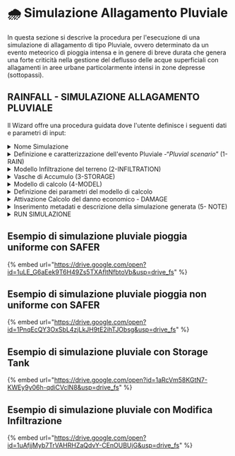 # 🌧️ Simulazione Allagamento Pluviale

In questa sezione si descrive la procedura per l'esecuzione di una simulazione di allagamento di tipo Pluviale, ovvero determinato da un evento meteorico di pioggia intensa e in genere di breve durata che genera una forte criticità nella gestione del deflusso delle acque superficiali con allagamenti in aree urbane particolarmente intensi in zone depresse (sottopassi).

## RAINFALL - SIMULAZIONE ALLAGAMENTO PLUVIALE

Il Wizard offre una procedura guidata dove l'utente definisce i seguenti dati e parametri di input:



<details>

<summary>Nome Simulazione</summary>

L'utente può modificare il nome della simulaizone editando liberamente il nome che viene assegnato automaticamente. Si consiglia di utilizzare un nome composto da caratteri standard e numeri senza uso dello spazio e/o simboli.

<img src="../../.gitbook/assets/COAST_NAME.png" alt="" data-size="original">



</details>

<details>

<summary>Definizione e caratterizzazione  dell'evento Pluviale -“<em>Pluvial scenario</em>” (1-RAIN)</summary>

Il primo step 1-RAIN richiede la definizione e caratterizzazione in termini di intensità e durata dell'evento meteorico di pioggia che si intende simulare.

L'utente ha la possibilità di definire l'intensità di pioggia in mm che intende simulare in tre diverse modailità:

1. Evento Pluviale di intensità (mm) UNIFORM su tutta l'area del dominio attivata
2. Evento Pluviale localizzato in una sottoarea con intensità (mm) NON-UNIFORM(draw) associata ad un poligono che disegnato dall'utente attraverso  lo strumento “_Rain_” presente nella [barra-superiore.md](../../saferplaces-interfaccia-gui-web/barra-superiore.md "mention")
3. Evento Pluviale di intensità (mm) NON UNIFORM (upload) caricando un file raster formato GeoTIFF - ad esempio fornito da prodotto RADAR METEO o MODELLO METEO FORECAST
4. Evento Pluviale con intensità (mm) generato dal prodotto satellitare @@@@

L'utente ha la possibilità di definire la durata temporale in ore (h) dell'evento meteo pluviale che intende simulare mediate il box "Total duration of the rainfall event"&#x20;

<img src="../../.gitbook/assets/1_RAIN.png" alt="" data-size="original">

</details>

<details>

<summary>Modello Infiltrazione del terreno (2-INFILTRATION)</summary>

L'utente ha la possibilità di attivare il modulo di infiltrazione nel terreno nell'esecuzione della simulazione.

Il Modulo di infiltrazione è basato sul Modello Green-Ampt ed utilizza come dato di input i layer definiti nello [step-3-tasso-di-infiltrazione-raster-geotiff.md](../../gemello-digitale-e-attivazione-nuovo-servizio/creazione-digital-twin-e-attivazione-del-servizio-nellarea-di-interesse/step-3-tasso-di-infiltrazione-raster-geotiff.md "mention") e [step-4-litologia-raster-geotiff.md](../../gemello-digitale-e-attivazione-nuovo-servizio/creazione-digital-twin-e-attivazione-del-servizio-nellarea-di-interesse/step-4-litologia-raster-geotiff.md "mention")

<img src="../../.gitbook/assets/2_INFILTRATION.png" alt="" data-size="original">

</details>

<details>

<summary>Vasche di Accumulo (3-STORAGE)</summary>

Come misura di mitigazione dell'hazard la piattaforma SaferPlaces consente all'utente di inserire nel dominio di calcolo delle Vasche di Accumulo (Storage Tanks) che permettono di ridurre il volume di acqua che allaga una specifica area o sotto-bacino del dominio oggetto della simulazione.

Gli Storage Tanks possono essere localizzato come elementi puntiformi mediante l'attivazione dello strumento “_Draw storage tank_”, presente sia nel Wizard che nella  [barra-superiore.md](../../saferplaces-interfaccia-gui-web/barra-superiore.md "mention").

Il tool di generazione delle Storage Tank (Vasche di Accumulo) si attiva cliccando sul Pulsante "NEW" e consente di localizzare le vasche e di associare a ciascuna vasca la capacità volumetrica in mc.

Nel riquadro denominato "Select Storage Tanks to simulate" l'utente ha la possibilità di selezionare e/o rimuvere le Vasche di Accumulo presenti nel dominio. Con il Pulsante "REMOVE ALL" si de-selezionano tutte le vasche presenti.

<img src="../../.gitbook/assets/3_STORAGE.png" alt="" data-size="original">

</details>

<details>

<summary>Modello di calcolo (4-MODEL)</summary>

In questa sezione del Wizard l'utente ha la possibilità di&#x20;

1. Selezionare il modello di Allagamento (Hazard)
2. Attivare il calcolo del Dannno Economico (Damage)

I modelli di allagamento Pluviale disponibili sono:&#x20;

[safer\_rain.md](../modelli-di-allagamento-hazard-saferplaces/safer\_rain.md "mention") - Modello Raster-based filling and spilling

[untrim.md](../modelli-di-allagamento-hazard-saferplaces/untrim.md "mention") - Modello Idrodinamico 2D

L'opzione di default è sempre il modello [safer\_rain.md](../modelli-di-allagamento-hazard-saferplaces/safer\_rain.md "mention")

Nel caso si selezioni il modello [untrim.md](../modelli-di-allagamento-hazard-saferplaces/untrim.md "mention") occorre definire i seguenti parametri "Settings" cliccando sul task dedicato.&#x20;

* Slider - Durata della Simulazione in ore (h) -Tmax - Max time of simulation
* Slider - Coefficiente di scabrezza Manning  -Manning Coefficient
* Slider - Cella di calcolo in numero di pixel -nl - The number of pixel for each element side&#x20;
* Slider - Tempo di integrazione numerico  (min) -Delta T - Time simulation step
* Slider - Frequenza Stampa Output  (min) -Ti - Time shoot interval

L'attivazione del modello di calcolo del Danno Economico procede spuntando il check-box "Apply Damage"

<img src="../../.gitbook/assets/4_MODEL.png" alt="" data-size="original">

</details>

<details>

<summary>Definizione dei parametri del modello di calcolo</summary>

<img src="../../.gitbook/assets/image (50).png" alt="" data-size="original">

&#x20;Modello Saferplaces\
\


![](<../../.gitbook/assets/image (51).png>)

![](<../../.gitbook/assets/image (52).png>)

Modello UNTRIM

</details>

<details>

<summary>Attivazione Calcolo del danno economico - DAMAGE</summary>

Nella procedura guidata alla pagina "Model" è possibile attivare il calcolo del danno economico per ciascun edificio inserito.



Il calcolo del Danno Economico viene eseguito in prima analisi applicando le seguenti ipotesi:

1. Tutti gli edifici cono considerati residenziali con un curva di vulnerabilità residenziale
2.  Valore dell'edificio pari a 1000 euro/mq\


    <figure><img src="../../.gitbook/assets/image (49).png" alt=""><figcaption></figcaption></figure>



</details>

<details>

<summary>Inserimento metadati e descrizione della  simulazione generata (5- NOTE)</summary>

Cliccando sul pulsante EDIT l'utente può attivare una casella di testo dove inserire metadati e dettagli descrittivi della simulazione che ha appena creato.

<img src="../../.gitbook/assets/5_NOTE_RUN.png" alt="" data-size="original">

</details>

<details>

<summary>RUN SIMULAZIONE</summary>

Cliccando sul pulsante RUN l'utente attiva l'esecuzione della simulazione creata.\
Dopo l'avvio sul pannello Control Panel si aggiungerà l'esecuzione del processo attivato con indicazione dello stato di avanzamento.

<img src="../../.gitbook/assets/control_panel.png" alt="" data-size="original">

</details>

## Esempio di simulazione pluviale pioggia uniforme con SAFER

{% embed url="https://drive.google.com/open?id=1uLE_G6aEek9T6H49Zs5TXAfltNfbtoVb&usp=drive_fs" %}

## Esempio di simulazione pluviale pioggia non uniforme con SAFER

{% embed url="https://drive.google.com/open?id=1PnqEcQY3OxSbL4zjLkJH9tE2ihTJObsg&usp=drive_fs" %}



## Esempio di simulazione pluviale con Storage Tank



{% embed url="https://drive.google.com/open?id=1aRcVm58KGtN7-KWEy9y06h-qdiCVclN8&usp=drive_fs" %}

## Esempio di simulazione pluviale con Modifica Infiltrazione



{% embed url="https://drive.google.com/open?id=1uAfjjMyb7TrVAHRHZaQdvY-CEnOUBUjG&usp=drive_fs" %}

